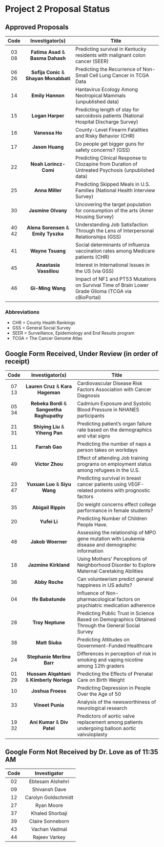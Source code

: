 # Project 2 Proposal Status

## Approved Proposals

Code | Investigator(s) | Title
:---: | :---: | ----------------------------------------------------------------------------------------------
03 08 | **Fatima Asad** & **Basma Dahash** | Predicting survival in Kentucky residents with malignant colon cancer (SEER)
06 26 | **Sofija Conic** & **Shayan Monabbati** | Predicting the Recurrence of Non-Small Cell Lung Cancer in TCGA Data
14 | **Emily Hannon** | Hantavirus Ecology Among Neotropical Mammals (unpublished data)
15 | **Logan Harper** | Predicting length of stay for sarcoidosis patients (National Hospital Discharge Survey)
16 | **Vanessa Ho** | County-Level Firearm Fatalities and Risky Behavior (CHR)
17 | **Jason Huang** | Do people get bigger guns for safety concerns? (GSS)
22 | **Noah Lorincz-Comi** | Predicting Clinical Response to Clozapine from Duration of Untreated Psychosis (unpublished data)
25 | **Anna Miller** | Predicting Skipped Meals in U.S. Families (National Health Interview Survey)
30 | **Jasmine Olvany** | Uncovering the target population for consumption of the arts (Amer Housing Survey)
40 42 | **Alena Sorensen** & **Emily Tyszka** | Understanding Job Satisfaction Through the Lens of Interpersonal Relationships (GSS)
41 | **Wayne Tsuang** | Social determinants of influenza vaccination rates among Medicare patients (CHR)
45 | **Anastasia Vassiliou** | Interest in International Issues in the US (via GSS)
46 | **Gi-Ming Wang** | Impact of NF1 and PT53 Mutations on Survival Time of Brain Lower Grade Glioma (TCGA via cBioPortal)

### Abbreviations

- CHR = County Health Rankings
- GSS = General Social Survey
- SEER = Surveillance, Epidemiology and End Results program
- TCGA = The Cancer Genome Atlas

## Google Form Received, Under Review (in order of receipt)

Code | Investigator(s) | Title
:---: | :---: | ----------------------------------------------------------------------------------------------
07 13 | **Lauren Cruz** & **Kara Hageman** | Cardiovascular Disease Risk Factors Association with Cancer Diagnosis 
05 34 | **Rebeka Bordi** & **Sangeetha Raghupathy** | Cadmium Exposure and Systolic Blood Pressure in NHANES participants 
21 31 | **Shiying Liu** & **Yiheng Pan** | Predicting patient’s organ failure rate based on the demographics and vital signs
11 | **Farrah Gao** | Predicting the number of naps a person takes on workdays
49 | **Victor Zhou** | Effect of attending Job training programs on employment status among refugees in the U.S.
23 47 | **Yuxuan Luo** & **Siyu Wang** | Predicting survival in breast cancer patients using VEGF-related proteins with prognostic factors
35 | **Abigail Rippin** | Do weight concerns effect college performance in female students?
20 | **Yufei Li** | Predicting Number of Children People Have.
48 | **Jakob Woerner** | Assessing the relationship of MPO gene mutation with Leukemia disease and demographic information
18 | **Jazmine Kirkland** | Using Mothers’ Perceptions of Neighborhood Disorder to Explore Maternal Caretaking Abilities
36 | **Abby Roche** | Can volunteerism predict general happiness in US adults?
04 | **Ife Babatunde** | Influence of Non-pharmacological factors on psychiatric medication adherence
28 | **Troy Neptune** | Predicting Public Trust in Science Based on Demographics Obtained Through the General Social Survey
38 | **Matt Siuba** | Predicting Attitudes on Government-Funded Healthcare
24 | **Stephanie Merlino Barr** | Differences in perception of risk in smoking and vaping nicotine among 12th graders
01 29 | **Hussam Alqahtani** & **Kimberly Noriega** | Predicting the Effects of Prenatal Care on Birth Weight
10 | **Joshua Froess** | Predicting Depression in People Over the Age of 50
33 | **Vineet Punia** | Analysis of the newsworthiness of neurological research
19 32 | **Ani Kumar** & **Div Patel** | Predictors of aortic valve replacement among patients undergoing balloon aortic valvuloplasty


## Google Form Not Received by Dr. Love as of 11:35 AM

Code | Investigator
:---: | :---:
02 | Ebtesam Alshehri
09 | Shivansh Dave
12 | Carolyn Goldschmidt
27 | Ryan Moore
37 | Khaled Shorbaji
39 | Claire Sonneborn
43 | Vachan Vadmal
44 | Rajeev Varkey

